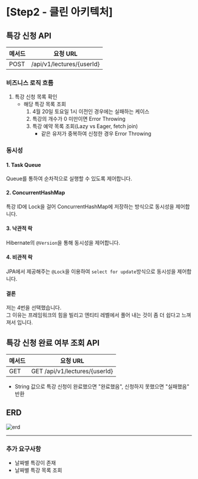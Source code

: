 # [Step2 - 클린 아키텍처]
## 특강 신청 API
| 메서드  | 요청 URL                    |
|------|---------------------------|
| POST | /api/v1/lectures/{userId} |

### 비즈니스 로직 흐름
1. 특강 신청 목록 확인
   - 해당 특강 목록 조회
      1. 4월 20일 토요일 1시 이전인 경우에는 실패하는 케이스
      2. 특강의 개수가 0 미만이면 Error Throwing
      3. 특강 예약 목록 조회(Lazy vs Eager, fetch join)
         - 같은 유저가 중복하여 신청한 경우 Error Throwing

### 동시성
#### 1. Task Queue
Queue를 통하여 순차적으로 실행할 수 있도록 제어합니다.
#### 2. ConcurrentHashMap
특강 ID에 Lock을 걸어 ConcurrentHashMap에 저장하는 방식으로 동시성을 제어합니다.
#### 3. 낙관적 락
Hibernate의 ```@Version```을 통해 동시성을 제어합니다.
#### 4. 비관적 락
JPA에서 제공해주는 ```@Lock```을 이용하여 ```select for update```방식으로 동시성을 제어합니다.
#### 결론
저는 4번을 선택했습니다.   
그 이유는 프레임워크의 힘을 빌리고 엔티티 레벨에서 풀어 내는 것이 좀 더 쉽다고 느껴져서 입니다.

## 특강 신청 완료 여부 조회 API
| 메서드  | 요청 URL                        |
|------|-------------------------------|
| GET | GET /api/v1/lectures/{userId} |
- String 값으로 특강 신청이 완료했으면 "완료했음", 신청하지 못했으면 "실패했음" 반환 


## ERD
![erd](https://github.com/shihaim/hhplus/step2/lecture-reservation/특강_ERD.png)

---
### 추가 요구사항
- 날짜별 특강이 존재
- 날짜별 특강 목록 조회